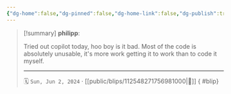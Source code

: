 ```yaml
---
{"dg-home":false,"dg-pinned":false,"dg-home-link":false,"dg-publish":true,"type":"blip","disabled rules":["yaml-title","yaml-title-alias","file-name-heading"],"title":"philipp on mastodon @ 2024-06-02","created-date":"2024-06-02T17:45:38","id":112548271756981000,"updated-date":"2025-05-02T08:50:44","dg-path":"blips/112548271756981000.md","permalink":"/blips/112548271756981000/","dgPassFrontmatter":true}
---
```


> [!summary] **philipp**:
>
> Tried out copilot today, hoo boy is it bad. Most of the code is absolutely unusable, it's more work getting it to work than to code it myself.
> - - -
>
> 🗓️ `Sun, Jun 2, 2024` · [[public/blips/112548271756981000\|🔗]]
{ #blip}

